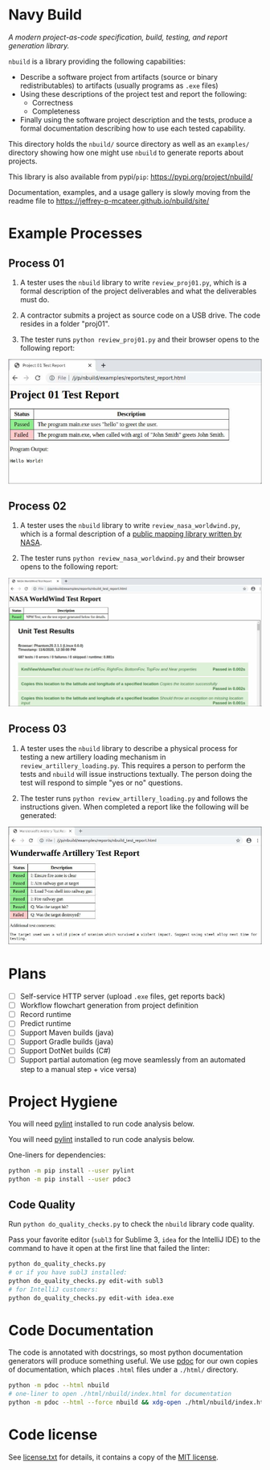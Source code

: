 
# Navy Build

_A modern project-as-code specification, build, testing, and report generation library._

`nbuild` is a library providing the following capabilities:

 - Describe a software project from artifacts (source or binary redistributables) to artifacts (usually programs as `.exe` files)
 - Using these descriptions of the project test and report the following:
    - Correctness
    - Completeness
 - Finally using the software project description and the tests, produce a formal documentation
   describing how to use each tested capability.

This directory holds the `nbuild/` source directory as well as an `examples/` directory showing
how one might use `nbuild` to generate reports about projects.

This library is also available from pypi/`pip`: https://pypi.org/project/nbuild/

Documentation, examples, and a usage gallery is slowly moving from the readme file to https://jeffrey-p-mcateer.github.io/nbuild/site/

# Example Processes

## Process 01

1. A tester uses the `nbuild` library to write `review_proj01.py`,
   which is a formal description of the project deliverables and what the deliverables must do.

2. A contractor submits a project as source code on a USB drive. The code resides in a folder "proj01".

3. The tester runs `python review_proj01.py` and their browser opens to the following report:

![screenshots/proj01-report01.jpg](screenshots/proj01-report01.jpg)

## Process 02

1. A tester uses the `nbuild` library to write `review_nasa_worldwind.py`,
   which is a formal description of a [public mapping library written by NASA](https://worldwind.arc.nasa.gov/).

2. The tester runs `python review_nasa_worldwind.py` and their browser opens to the following report:
  
![screenshots/nasa_worldwind-report01.jpg](screenshots/nasa_worldwind-report01.jpg)

## Process 03

1. A tester uses the `nbuild` library to describe a physical process for testing
   a new artillery loading mechanism in `review_artillery_loading.py`. This requires a person to perform the tests
   and `nbuild` will issue instructions textually. The person doing
   the test will respond to simple "yes or no" questions.

2. The tester runs `python review_artillery_loading.py` and follows the instructions given.
   When completed a report like the following will be generated:
  
![screenshots/artillery_loading-report01.jpg](screenshots/artillery_loading-report01.jpg)


# Plans

 - [ ] Self-service HTTP server (upload `.exe` files, get reports back)
 - [ ] Workflow flowchart generation from project definition
 - [ ] Record runtime
 - [ ] Predict runtime 
 - [ ] Support Maven builds (java)
 - [ ] Support Gradle builds (java)
 - [ ] Support DotNet builds (C\#)
 - [ ] Support partial automation (eg move seamlessly from an automated step to a manual step + vice versa)

# Project Hygiene

You will need [pylint](https://www.pylint.org/) installed to run code analysis below.

You will need [pylint](https://www.pylint.org/) installed to run code analysis below.

One-liners for dependencies:

```bash
python -m pip install --user pylint
python -m pip install --user pdoc3
```

## Code Quality

Run `python do_quality_checks.py` to check the `nbuild` library code quality.

Pass your favorite editor (`subl3` for Sublime 3, `idea` for the IntelliJ IDE)
to the command to have it open at the first line that failed the linter:

```bash
python do_quality_checks.py
# or if you have subl3 installed:
python do_quality_checks.py edit-with subl3
# for IntelliJ customers:
python do_quality_checks.py edit-with idea.exe
```

# Code Documentation

The code is annotated with docstrings, so most python documentation generators
will produce something useful. We use [pdoc](https://pdoc3.github.io/pdoc/) for our
own copies of documentation, which places `.html` files under a `./html/` directory.

```bash
python -m pdoc --html nbuild
# one-liner to open ./html/nbuild/index.html for documentation
python -m pdoc --html --force nbuild && xdg-open ./html/nbuild/index.html
```

# Code license

See [license.txt](license.txt) for details, it contains a copy of the [MIT license](https://en.wikipedia.org/wiki/MIT_License).



